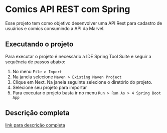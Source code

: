 # Comics API REST com Spring

Esse projeto tem como objetivo desenvolver uma API Rest para cadastro de usuários e comics consumindo a API da Marvel.

## Executando o projeto

Para executar o projeto é necessário a IDE Spring Tool Suite e seguir a sequência de passos abaixo:
1. No menu ``` File > Import ```
2. Na janela selecione ``` Maven > Existing Maven Project ```
3. Clique em Next. Na janela seguinte selecione o diretório do projeto.
4. Selecione seu projeto para importar
5. Para executar o projeto basta ir no menu ``` Run > Run As > 4 Spring Boot App ```

## Descrição completa
[link para descrição completa](Descricao_completa.pdf) 